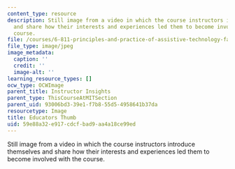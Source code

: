 ```yaml
---
content_type: resource
description: Still image from a video in which the course instructors introduce themselves
  and share how their interests and experiences led them to become involved with the
  course.
file: /courses/6-811-principles-and-practice-of-assistive-technology-fall-2014/59e88a32e917cdcfbad9aa4a18ce99ed_educators_thumb.jpg
file_type: image/jpeg
image_metadata:
  caption: ''
  credit: ''
  image-alt: ''
learning_resource_types: []
ocw_type: OCWImage
parent_title: Instructor Insights
parent_type: ThisCourseAtMITSection
parent_uid: 93006bd3-39e1-f7b8-55d5-4958641b37da
resourcetype: Image
title: Educators Thumb
uid: 59e88a32-e917-cdcf-bad9-aa4a18ce99ed
---
```

Still image from a video in which the course instructors introduce themselves and share how their interests and experiences led them to become involved with the course.

